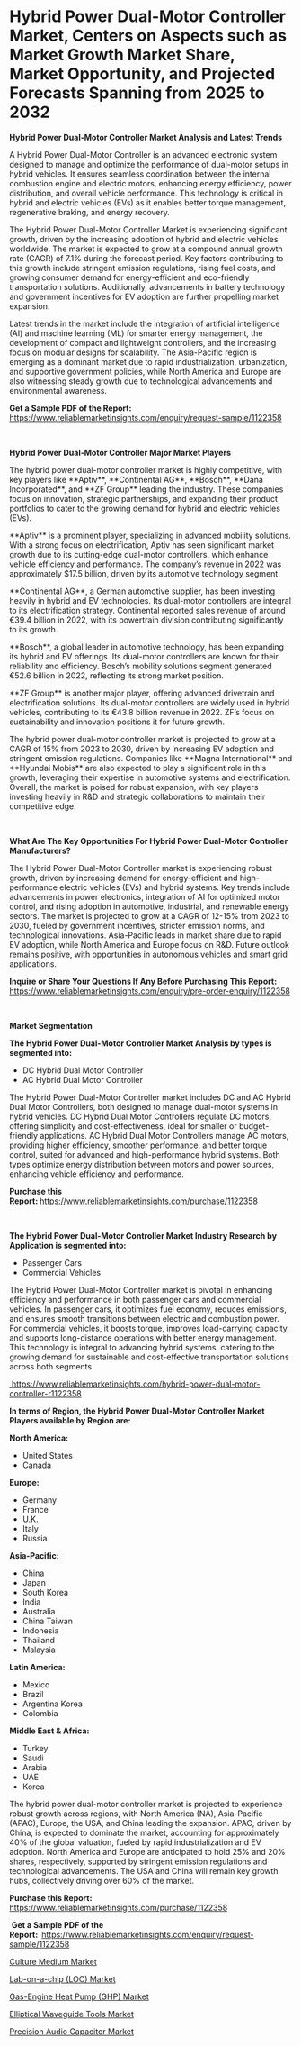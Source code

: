 <p><h1>Hybrid Power Dual-Motor Controller Market, Centers on Aspects such as Market Growth Market Share, Market Opportunity, and Projected Forecasts Spanning from 2025 to 2032</h1></p><p><strong>Hybrid Power Dual-Motor Controller Market Analysis and Latest Trends</strong></p>
<p><p>A Hybrid Power Dual-Motor Controller is an advanced electronic system designed to manage and optimize the performance of dual-motor setups in hybrid vehicles. It ensures seamless coordination between the internal combustion engine and electric motors, enhancing energy efficiency, power distribution, and overall vehicle performance. This technology is critical in hybrid and electric vehicles (EVs) as it enables better torque management, regenerative braking, and energy recovery.</p><p>The Hybrid Power Dual-Motor Controller Market is experiencing significant growth, driven by the increasing adoption of hybrid and electric vehicles worldwide. The market is expected to grow at a compound annual growth rate (CAGR) of 7.1% during the forecast period. Key factors contributing to this growth include stringent emission regulations, rising fuel costs, and growing consumer demand for energy-efficient and eco-friendly transportation solutions. Additionally, advancements in battery technology and government incentives for EV adoption are further propelling market expansion.</p><p>Latest trends in the market include the integration of artificial intelligence (AI) and machine learning (ML) for smarter energy management, the development of compact and lightweight controllers, and the increasing focus on modular designs for scalability. The Asia-Pacific region is emerging as a dominant market due to rapid industrialization, urbanization, and supportive government policies, while North America and Europe are also witnessing steady growth due to technological advancements and environmental awareness.</p></p>
<p><strong>Get a Sample PDF of the Report:&nbsp;</strong> <a href="https://www.reliablemarketinsights.com/enquiry/request-sample/1122358?utm_campaign=2013&utm_medium=2&utm_source=Github&utm_content=ia&utm_term=24012025&utm_id=hybrid-power-dual-motor-controller">https://www.reliablemarketinsights.com/enquiry/request-sample/1122358</a></p>
<p>&nbsp;</p>
<p><strong>Hybrid Power Dual-Motor Controller Major Market Players</strong></p>
<p><p>The hybrid power dual-motor controller market is highly competitive, with key players like **Aptiv**, **Continental AG**, **Bosch**, **Dana Incorporated**, and **ZF Group** leading the industry. These companies focus on innovation, strategic partnerships, and expanding their product portfolios to cater to the growing demand for hybrid and electric vehicles (EVs).</p><p>**Aptiv** is a prominent player, specializing in advanced mobility solutions. With a strong focus on electrification, Aptiv has seen significant market growth due to its cutting-edge dual-motor controllers, which enhance vehicle efficiency and performance. The company’s revenue in 2022 was approximately $17.5 billion, driven by its automotive technology segment.</p><p>**Continental AG**, a German automotive supplier, has been investing heavily in hybrid and EV technologies. Its dual-motor controllers are integral to its electrification strategy. Continental reported sales revenue of around €39.4 billion in 2022, with its powertrain division contributing significantly to its growth.</p><p>**Bosch**, a global leader in automotive technology, has been expanding its hybrid and EV offerings. Its dual-motor controllers are known for their reliability and efficiency. Bosch’s mobility solutions segment generated €52.6 billion in 2022, reflecting its strong market position.</p><p>**ZF Group** is another major player, offering advanced drivetrain and electrification solutions. Its dual-motor controllers are widely used in hybrid vehicles, contributing to its €43.8 billion revenue in 2022. ZF’s focus on sustainability and innovation positions it for future growth.</p><p>The hybrid power dual-motor controller market is projected to grow at a CAGR of 15% from 2023 to 2030, driven by increasing EV adoption and stringent emission regulations. Companies like **Magna International** and **Hyundai Mobis** are also expected to play a significant role in this growth, leveraging their expertise in automotive systems and electrification. Overall, the market is poised for robust expansion, with key players investing heavily in R&D and strategic collaborations to maintain their competitive edge.</p></p>
<p>&nbsp;</p>
<p><strong>What Are The Key Opportunities For Hybrid Power Dual-Motor Controller Manufacturers?</strong></p>
<p><p>The Hybrid Power Dual-Motor Controller market is experiencing robust growth, driven by increasing demand for energy-efficient and high-performance electric vehicles (EVs) and hybrid systems. Key trends include advancements in power electronics, integration of AI for optimized motor control, and rising adoption in automotive, industrial, and renewable energy sectors. The market is projected to grow at a CAGR of 12-15% from 2023 to 2030, fueled by government incentives, stricter emission norms, and technological innovations. Asia-Pacific leads in market share due to rapid EV adoption, while North America and Europe focus on R&D. Future outlook remains positive, with opportunities in autonomous vehicles and smart grid applications.</p></p>
<p><strong>Inquire or Share Your Questions If Any Before Purchasing This Report:</strong> <a href="https://www.reliablemarketinsights.com/enquiry/pre-order-enquiry/1122358?utm_campaign=2013&utm_medium=2&utm_source=Github&utm_content=ia&utm_term=24012025&utm_id=hybrid-power-dual-motor-controller">https://www.reliablemarketinsights.com/enquiry/pre-order-enquiry/1122358</a></p>
<p>&nbsp;</p>
<p><strong>Market Segmentation</strong></p>
<p><strong>The Hybrid Power Dual-Motor Controller Market Analysis by types is segmented into:</strong></p>
<p><ul><li>DC Hybrid Dual Motor Controller</li><li>AC Hybrid Dual Motor Controller</li></ul></p>
<p><p>The Hybrid Power Dual-Motor Controller market includes DC and AC Hybrid Dual Motor Controllers, both designed to manage dual-motor systems in hybrid vehicles. DC Hybrid Dual Motor Controllers regulate DC motors, offering simplicity and cost-effectiveness, ideal for smaller or budget-friendly applications. AC Hybrid Dual Motor Controllers manage AC motors, providing higher efficiency, smoother performance, and better torque control, suited for advanced and high-performance hybrid systems. Both types optimize energy distribution between motors and power sources, enhancing vehicle efficiency and performance.</p></p>
<p><strong>Purchase this Report:&nbsp;</strong><a href="https://www.reliablemarketinsights.com/purchase/1122358?utm_campaign=2013&utm_medium=2&utm_source=Github&utm_content=ia&utm_term=24012025&utm_id=hybrid-power-dual-motor-controller">https://www.reliablemarketinsights.com/purchase/1122358</a></p>
<p>&nbsp;</p>
<p><strong>The Hybrid Power Dual-Motor Controller Market Industry Research by Application is segmented into:</strong></p>
<p><ul><li>Passenger Cars</li><li>Commercial Vehicles</li></ul></p>
<p><p>The Hybrid Power Dual-Motor Controller market is pivotal in enhancing efficiency and performance in both passenger cars and commercial vehicles. In passenger cars, it optimizes fuel economy, reduces emissions, and ensures smooth transitions between electric and combustion power. For commercial vehicles, it boosts torque, improves load-carrying capacity, and supports long-distance operations with better energy management. This technology is integral to advancing hybrid systems, catering to the growing demand for sustainable and cost-effective transportation solutions across both segments.</p></p>
<p><a href="https://www.reliablemarketinsights.com/hybrid-power-dual-motor-controller-r1122358?utm_campaign=2013&utm_medium=2&utm_source=Github&utm_content=ia&utm_term=24012025&utm_id=hybrid-power-dual-motor-controller">&nbsp;https://www.reliablemarketinsights.com/hybrid-power-dual-motor-controller-r1122358</a></p>
<p><strong>In terms of Region, the Hybrid Power Dual-Motor Controller Market Players available by Region are:</strong></p>
<p>
    <p> <strong> North America: </strong>
        <ul>
            <li>United States</li>
            <li>Canada</li>
        </ul>
        </p> 
    <p> <strong> Europe: </strong>
        <ul>
            <li>Germany</li>
            <li>France</li>
            <li>U.K.</li>
            <li>Italy</li>
            <li>Russia</li>
        </ul>
        </p> 
    <p> <strong> Asia-Pacific: </strong>
        <ul>
            <li>China</li>
            <li>Japan</li>
            <li>South Korea</li>
            <li>India</li>
            <li>Australia</li>
            <li>China Taiwan</li>
            <li>Indonesia</li>
            <li>Thailand</li>
            <li>Malaysia</li>
        </ul>
        </p> 
    <p> <strong> Latin America: </strong>
        <ul>
            <li>Mexico</li>
            <li>Brazil</li>
            <li>Argentina Korea</li>
            <li>Colombia</li>
        </ul>
        </p> 
    <p> <strong> Middle East & Africa: </strong>
        <ul>
            <li>Turkey</li>
            <li>Saudi</li>
            <li>Arabia</li>
            <li>UAE</li>
            <li>Korea</li>
        </ul>
    </p>
    </p>
<p><p>The hybrid power dual-motor controller market is projected to experience robust growth across regions, with North America (NA), Asia-Pacific (APAC), Europe, the USA, and China leading the expansion. APAC, driven by China, is expected to dominate the market, accounting for approximately 40% of the global valuation, fueled by rapid industrialization and EV adoption. North America and Europe are anticipated to hold 25% and 20% shares, respectively, supported by stringent emission regulations and technological advancements. The USA and China will remain key growth hubs, collectively driving over 60% of the market.</p></p>
<p><strong>Purchase this Report: </strong><a href="https://www.reliablemarketinsights.com/purchase/1122358?utm_campaign=2013&utm_medium=2&utm_source=Github&utm_content=ia&utm_term=24012025&utm_id=hybrid-power-dual-motor-controller">https://www.reliablemarketinsights.com/purchase/1122358</a></p>
<p>&nbsp;<strong>Get a Sample PDF of the Report:&nbsp;&nbsp;</strong><a href="https://www.reliablemarketinsights.com/enquiry/request-sample/1122358?utm_campaign=2013&utm_medium=2&utm_source=Github&utm_content=ia&utm_term=24012025&utm_id=hybrid-power-dual-motor-controller">https://www.reliablemarketinsights.com/enquiry/request-sample/1122358</a></p>
<p><strong></strong></p>
<p><p><a href="https://www.linkedin.com/pulse/challenges-opportunities-culture-medium-market-sales-aaqlc?utm_campaign=2013&utm_medium=2&utm_source=Github&utm_content=ia&utm_term=24012025&utm_id=hybrid-power-dual-motor-controller">Culture Medium Market</a></p><p><a href="https://www.linkedin.com/pulse/insight-lab-on-a-chip-loc-market-size-expected-cagr-45-0junf?utm_campaign=2013&utm_medium=2&utm_source=Github&utm_content=ia&utm_term=24012025&utm_id=hybrid-power-dual-motor-controller">Lab-on-a-chip (LOC) Market</a></p><p><a href="https://www.linkedin.com/pulse/future-gas-engine-heat-pump-ghp-market-global-forecast-iclec?utm_campaign=2013&utm_medium=2&utm_source=Github&utm_content=ia&utm_term=24012025&utm_id=hybrid-power-dual-motor-controller">Gas-Engine Heat Pump (GHP) Market</a></p><p><a href="https://www.linkedin.com/pulse/elliptical-waveguide-tools-market-forecasts-trends-mhbmc?utm_campaign=2013&utm_medium=2&utm_source=Github&utm_content=ia&utm_term=24012025&utm_id=hybrid-power-dual-motor-controller">Elliptical Waveguide Tools Market</a></p><p><a href="https://www.linkedin.com/pulse/precision-audio-capacitor-market-report-competitive-insights-8q9ye?utm_campaign=2013&utm_medium=2&utm_source=Github&utm_content=ia&utm_term=24012025&utm_id=hybrid-power-dual-motor-controller">Precision Audio Capacitor Market</a></p></p>